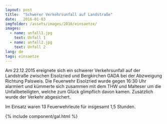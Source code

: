 ```yaml
---
layout: post
title:  "Schwerer Verkehrsunfall auf Landstraße"
date:   2016-01-03
imgfolder: /assets/images/2016/einsaetze/
images:
  - name: unfall1.jpg
    text: Unfall 1
  - name: unfall2.jpg
    text: Unfall 2
lang: de
tags: einsaetze
---
```


Am 22.12.2015 ereignete sich ein schwerer Verkehrsunfall auf der Landstraße zwischen Eisolzried und Bergkirchen GADA bei der Abzweigung Richtung Palsweis. Die Feuerwehr Eisolzried wurde gegen 16:30 Uhr alarmiert und kümmerte sich zusammen mit dem THW und Malteser um die Unfallbeteiligten, welche zum Glück glimpflich davon kamen. Zusätzlich wurde der Verkehr abgesichert.

Im Einsatz waren 13 Feuerwehrleute für insgesamt 1,5 Stunden.

{% include component/gal.html %}

